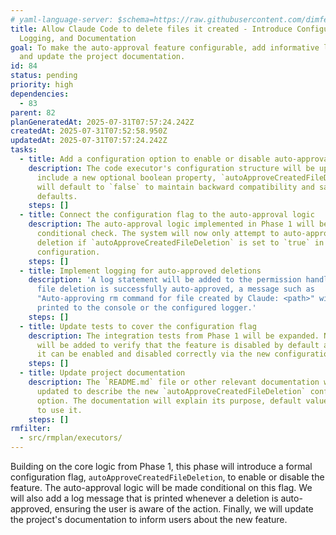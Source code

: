 ```yaml
---
# yaml-language-server: $schema=https://raw.githubusercontent.com/dimfeld/llmutils/main/schema/rmplan-plan-schema.json
title: Allow Claude Code to delete files it created - Introduce Configuration,
  Logging, and Documentation
goal: To make the auto-approval feature configurable, add informative logging,
  and update the project documentation.
id: 84
status: pending
priority: high
dependencies:
  - 83
parent: 82
planGeneratedAt: 2025-07-31T07:57:24.242Z
createdAt: 2025-07-31T07:52:58.950Z
updatedAt: 2025-07-31T07:57:24.242Z
tasks:
  - title: Add a configuration option to enable or disable auto-approval
    description: The code executor's configuration structure will be updated to
      include a new optional boolean property, `autoApproveCreatedFileDeletion`, which
      will default to `false` to maintain backward compatibility and safe
      defaults.
    steps: []
  - title: Connect the configuration flag to the auto-approval logic
    description: The auto-approval logic implemented in Phase 1 will be wrapped in a
      conditional check. The system will now only attempt to auto-approve a
      deletion if `autoApproveCreatedFileDeletion` is set to `true` in the executor's
      configuration.
    steps: []
  - title: Implement logging for auto-approved deletions
    description: 'A log statement will be added to the permission handler. When a
      file deletion is successfully auto-approved, a message such as
      "Auto-approving rm command for file created by Claude: <path>" will be
      printed to the console or the configured logger.'
    steps: []
  - title: Update tests to cover the configuration flag
    description: The integration tests from Phase 1 will be expanded. New test cases
      will be added to verify that the feature is disabled by default and that
      it can be enabled and disabled correctly via the new configuration flag.
    steps: []
  - title: Update project documentation
    description: The `README.md` file or other relevant documentation will be
      updated to describe the new `autoApproveCreatedFileDeletion` configuration
      option. The documentation will explain its purpose, default value, and how
      to use it.
    steps: []
rmfilter:
  - src/rmplan/executors/
---
```


Building on the core logic from Phase 1, this phase will introduce a formal configuration flag, `autoApproveCreatedFileDeletion`, to enable or disable the feature. The auto-approval logic will be made conditional on this flag. We will also add a log message that is printed whenever a deletion is auto-approved, ensuring the user is aware of the action. Finally, we will update the project's documentation to inform users about the new feature.
